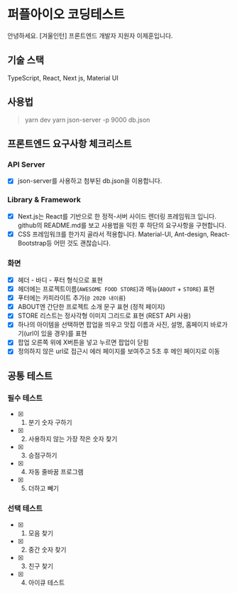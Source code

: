 # 퍼플아이오 코딩테스트

안녕하세요. [겨울인턴] 프론트엔드 개발자 지원자 이제훈입니다.

## 기술 스택

TypeScript, React, Next js, Material UI

## 사용법

> yarn dev
> yarn json-server -p 9000 db.json

## 프론트엔드 요구사항 체크리스트

### API Server

- [x] json-server를 사용하고 첨부된 db.json을 이용합니다.

### Library & Framework

- [x] Next.js는 React를 기반으로 한 정적-서버 사이드 렌더링 프레임워크 입니다. github의 README.md를 보고 사용법을 익힌 후 하단의 요구사항을 구현합니다.
- [x] CSS 프레임워크를 한가지 골라서 적용합니다. Material-UI, Ant-design, React-Bootstrap등 어떤 것도 괜찮습니다.

### 화면

- [x] 헤더 - 바디 - 푸터 형식으로 표현
- [x] 헤더에는 프로젝트이름(`AWESOME FOOD STORE`)과 메뉴(`ABOUT` + `STORE`) 표현
- [x] 푸터에는 카피라이트 추가(`@ 2020 내이름`)
- [x] ABOUT엔 간단한 프로젝트 소개 문구 표현 (정적 페이지)
- [x] STORE 리스트는 정사각형 이미지 그리드로 표현 (REST API 사용)
- [x] 하나의 아이템을 선택하면 팝업을 띄우고 맛집 이름과 사진, 설명, 홈페이지 바로가기(url이 있을 경우)를 표현
- [x] 팝업 오른쪽 위에 X버튼을 넣고 누르면 팝업이 닫힘
- [x] 정의하지 않은 url로 접근시 에러 페이지를 보여주고 5초 후 메인 페이지로 이동

## 공통 테스트

### 필수 테스트

- [x] 1. 분기 숫자 구하기
- [x] 2. 사용하지 않는 가장 작은 숫자 찾기
- [x] 3. 승점구하기
- [x] 4. 자동 줄바꿈 프로그램
- [x] 5. 더하고 빼기

### 선택 테스트

- [x] 1. 모음 찾기
- [x] 2. 중간 숫자 찾기
- [x] 3. 친구 찾기
- [x] 4. 아이큐 테스트

